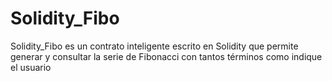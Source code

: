 # Solidity_Fibo
Solidity_Fibo es un contrato inteligente escrito en Solidity que permite generar y consultar la serie de Fibonacci con tantos términos como indique el usuario
